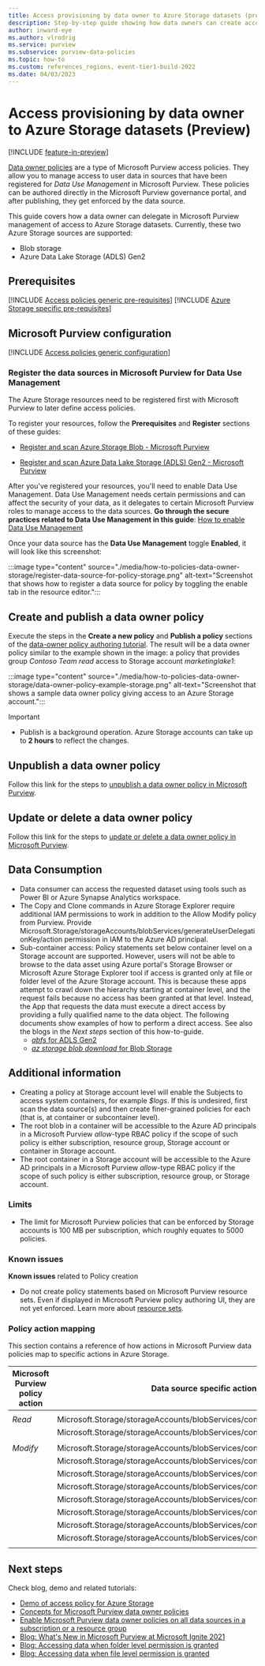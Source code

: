 ```yaml
---
title: Access provisioning by data owner to Azure Storage datasets (preview)
description: Step-by-step guide showing how data owners can create access policies to datasets in Azure Storage
author: inward-eye
ms.author: vlrodrig
ms.service: purview
ms.subservice: purview-data-policies
ms.topic: how-to
ms.custom: references_regions, event-tier1-build-2022
ms.date: 04/03/2023
---
```


# Access provisioning by data owner to Azure Storage datasets (Preview)

[!INCLUDE [feature-in-preview](includes/feature-in-preview.md)]

[Data owner policies](concept-policies-data-owner.md) are a type of Microsoft Purview access policies. They allow you to manage access to user data in sources that have been registered for *Data Use Management* in Microsoft Purview. These policies can be authored directly in the Microsoft Purview governance portal, and after publishing, they get enforced by the data source.

This guide covers how a data owner can delegate in Microsoft Purview management of access to Azure Storage datasets. Currently, these two Azure Storage sources are supported:
- Blob storage
- Azure Data Lake Storage (ADLS) Gen2

## Prerequisites
[!INCLUDE [Access policies generic pre-requisites](./includes/access-policies-prerequisites-generic.md)]
[!INCLUDE [Azure Storage specific pre-requisites](./includes/access-policies-prerequisites-storage.md)]

## Microsoft Purview configuration
[!INCLUDE [Access policies generic configuration](./includes/access-policies-configuration-generic.md)]

### Register the data sources in Microsoft Purview for Data Use Management
The Azure Storage resources need to be registered first with Microsoft Purview to later define access policies.

To register your resources, follow the **Prerequisites** and **Register** sections of these guides:

-   [Register and scan Azure Storage Blob - Microsoft Purview](register-scan-azure-blob-storage-source.md#prerequisites)

-   [Register and scan Azure Data Lake Storage (ADLS) Gen2 - Microsoft Purview](register-scan-adls-gen2.md#prerequisites)

After you've registered your resources, you'll need to enable Data Use Management. Data Use Management needs certain permissions and can affect the security of your data, as it delegates to certain Microsoft Purview roles to manage access to the data sources. **Go through the secure practices related to Data Use Management in this guide**: [How to enable Data Use Management](./how-to-enable-data-use-management.md) 

Once your data source has the  **Data Use Management** toggle **Enabled**, it will look like this screenshot:

:::image type="content" source="./media/how-to-policies-data-owner-storage/register-data-source-for-policy-storage.png" alt-text="Screenshot that shows how to register a data source for policy by toggling the enable tab in the resource editor.":::

## Create and publish a data owner policy
Execute the steps in the **Create a new policy** and **Publish a policy** sections of the [data-owner policy authoring tutorial](./how-to-policies-data-owner-authoring-generic.md#create-a-new-policy). The result will be a data owner policy similar to the example shown in the image: a policy that provides group *Contoso Team* *read* access to Storage account *marketinglake1*:

:::image type="content" source="./media/how-to-policies-data-owner-storage/data-owner-policy-example-storage.png" alt-text="Screenshot that shows a sample data owner policy giving access to an Azure Storage account.":::

>[!Important]
> - Publish is a background operation. Azure Storage accounts can take up to **2 hours** to reflect the changes.


## Unpublish a data owner policy
Follow this link for the steps to [unpublish a data owner policy in Microsoft Purview](how-to-policies-data-owner-authoring-generic.md#unpublish-a-policy).

## Update or delete a data owner policy
Follow this link for the steps to [update or delete a data owner policy in Microsoft Purview](how-to-policies-data-owner-authoring-generic.md#update-or-delete-a-policy).

## Data Consumption
- Data consumer can access the requested dataset using tools such as Power BI or Azure Synapse Analytics workspace.
- The Copy and Clone commands in Azure Storage Explorer require additional IAM permissions to work in addition to the Allow Modify policy from Purview. Provide Microsoft.Storage/storageAccounts/blobServices/generateUserDelegationKey/action permission in IAM to the Azure AD principal.
- Sub-container access: Policy statements set below container level on a Storage account are supported. However, users will not be able to browse to the data asset using Azure portal's Storage Browser or Microsoft Azure Storage Explorer tool if access is granted only at file or folder level of the Azure Storage account. This is because these apps attempt to crawl down the hierarchy starting at container level, and the request fails because no access has been granted at that level. Instead, the App that requests the data must execute a direct access by providing a fully qualified name to the data object. The following documents show examples of how to perform a direct access. See also the blogs in the *Next steps* section of this how-to-guide.
  - [*abfs* for ADLS Gen2](../hdinsight/hdinsight-hadoop-use-data-lake-storage-gen2.md#access-files-from-the-cluster)
  - [*az storage blob download* for Blob Storage](../storage/blobs/storage-quickstart-blobs-cli.md#download-a-blob)

## Additional information
- Creating a policy at Storage account level will enable the Subjects to access system containers, for example *$logs*.  If this is undesired, first scan the data source(s) and then create finer-grained policies for each (that is, at container or subcontainer level).
- The root blob in a container will be accessible to the Azure AD principals in a Microsoft Purview *allow*-type RBAC policy if the scope of such policy is either subscription, resource group, Storage account or container in Storage account.
- The root container in a Storage account will be accessible to the Azure AD principals in a Microsoft Purview *allow*-type RBAC policy if the scope of such policy is either subscription, resource group, or Storage account.

### Limits
- The limit for Microsoft Purview policies that can be enforced by Storage accounts is 100 MB per subscription, which roughly equates to 5000 policies.

### Known issues

**Known issues** related to Policy creation
- Do not create policy statements based on Microsoft Purview resource sets. Even if displayed in Microsoft Purview policy authoring UI, they are not yet enforced. Learn more about [resource sets](concept-resource-sets.md).

### Policy action mapping

This section contains a reference of how actions in Microsoft Purview data policies map to specific actions in Azure Storage.

| **Microsoft Purview policy action** | **Data source specific actions**                                                        |
|---------------------------|-----------------------------------------------------------------------------------------|
|||
| *Read*                    |Microsoft.Storage/storageAccounts/blobServices/containers/read                      |
|                           |Microsoft.Storage/storageAccounts/blobServices/containers/blobs/read                |
|||
| *Modify*                  |Microsoft.Storage/storageAccounts/blobServices/containers/blobs/read                |
|                           |Microsoft.Storage/storageAccounts/blobServices/containers/blobs/write               |
|                           |Microsoft.Storage/storageAccounts/blobServices/containers/blobs/add/action          |
|                           |Microsoft.Storage/storageAccounts/blobServices/containers/blobs/move/action         |
|                           |Microsoft.Storage/storageAccounts/blobServices/containers/blobs/delete              |
|                           |Microsoft.Storage/storageAccounts/blobServices/containers/read                      |
|                           |Microsoft.Storage/storageAccounts/blobServices/containers/write                     |
|                           |Microsoft.Storage/storageAccounts/blobServices/containers/delete                    |
|||


## Next steps
Check blog, demo and related tutorials:

* [Demo of access policy for Azure Storage](https://learn-video.azurefd.net/vod/player?id=caa25ad3-7927-4dcc-88dd-6b74bcae98a2)
* [Concepts for Microsoft Purview data owner policies](./concept-policies-data-owner.md)
* [Enable Microsoft Purview data owner policies on all data sources in a subscription or a resource group](./how-to-policies-data-owner-resource-group.md)
* [Blog: What's New in Microsoft Purview at Microsoft Ignite 2021](https://techcommunity.microsoft.com/t5/azure-purview/what-s-new-in-azure-purview-at-microsoft-ignite-2021/ba-p/2915954)
* [Blog: Accessing data when folder level permission is granted](https://techcommunity.microsoft.com/t5/azure-purview-blog/data-policy-features-accessing-data-when-folder-level-permission/ba-p/3109583)
* [Blog: Accessing data when file level permission is granted](https://techcommunity.microsoft.com/t5/azure-purview-blog/data-policy-features-accessing-data-when-file-level-permission/ba-p/3102166)
